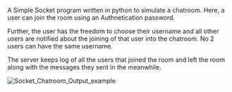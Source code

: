 A Simple Socket program written in python to simulate a chatroom. Here, a user can join the room using an Authnetication password.

Further, the user has the freedom to choose their username and all other users are notified about the joining of that user into the chatroom. No 2 users can have the same username.

The server keeps log of all the users that joined the room and left the room along with the messages they sent in the meanwhile.

![Socket_Chatroom_Output_example](https://github.com/Bhavvuk-Kalra/Very_Basic_Socket_Chatroom/assets/121094161/5b1faca5-be09-4d7d-a9d1-8c7e810bd11c)
